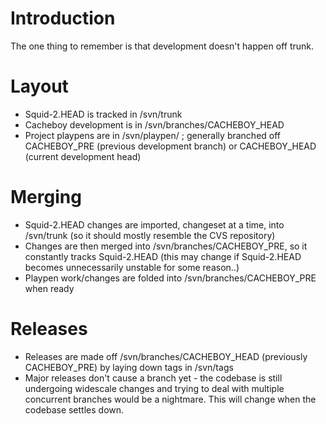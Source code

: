 # Introduction #

The one thing to remember is that development doesn't happen off trunk.

# Layout #

  * Squid-2.HEAD is tracked in /svn/trunk
  * Cacheboy development is in /svn/branches/CACHEBOY\_HEAD
  * Project playpens are in /svn/playpen/ ; generally branched off CACHEBOY\_PRE (previous development branch) or CACHEBOY\_HEAD (current development head)

# Merging #

  * Squid-2.HEAD changes are imported, changeset at a time, into /svn/trunk (so it should mostly resemble the CVS repository)
  * Changes are then merged into /svn/branches/CACHEBOY\_PRE, so it constantly tracks Squid-2.HEAD (this may change if Squid-2.HEAD becomes unnecessarily unstable for some reason..)
  * Playpen work/changes are folded into /svn/branches/CACHEBOY\_PRE when ready

# Releases #

  * Releases are made off /svn/branches/CACHEBOY\_HEAD (previously CACHEBOY\_PRE) by laying down tags in /svn/tags
  * Major releases don't cause a branch yet - the codebase is still undergoing widescale changes and trying to deal with multiple concurrent branches would be a nightmare. This will change when the codebase settles down.